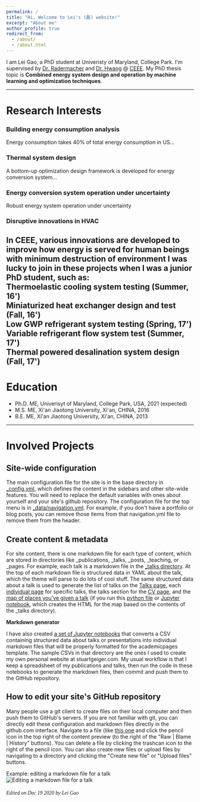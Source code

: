```yaml
---
permalink: /
title: "Hi, Welcome to Lei's (磊) website!"
excerpt: "About me"
author_profile: true
redirect_from: 
  - /about/
  - /about.html
---
```


I am Lei Gao, a PhD student at Univeristy of Maryland, College Park. I'm supervised by [Dr. Radermacher](https://energy.umd.edu/clark/faculty/577/Reinhard-Radermacher) and [Dr. Hwang](https://enme.umd.edu/clark/faculty/549/Yunho-Hwang) @ [CEEE](https://ceee.umd.edu/). My PhD thesis topic is **Combined energy system design and operation by machine learning and optimization techniques**.

---

Research Interests
======
### Building energy consumption analysis
Energy consumption takes 40% of total energy consumption in US...

### Thermal system design
A bottom-up optimization design framework is developed for energy conversion system...

### Energy conversion system operation under uncertainty
Robust energy system operation under uncertainty

### Disruptive innovations in HVAC
In CEEE, various innovations are developed to improve how energy is served for human beings with minimum destruction of environment
I was lucky to join in these projects when I was a junior PhD student, such as:<br> 
Thermoelastic cooling system testing (Summer, 16')<br> 
Miniaturized heat exchanger design and test (Fall, 16')<br> 
Low GWP refrigerant system testing (Spring, 17')<br> 
Variable refrigerant flow system test (Summer, 17')<br> 
Thermal powered desalination system design (Fall, 17')<br> 
---
Education
======
- Ph.D. ME, Univerisyt of Maryland, College Park, USA, 2021 (expected)
- M.S.  ME, Xi'an Jiaotong University, Xi'an, CHINA, 2016
- B.E.  ME, Xi'an Jiaotong University, Xi'an, CHINA, 2013
---
Involved Projects
======

Site-wide configuration
------
The main configuration file for the site is in the base directory in [_config.yml](https://github.com/academicpages/academicpages.github.io/blob/master/_config.yml), which defines the content in the sidebars and other site-wide features. You will need to replace the default variables with ones about yourself and your site's github repository. The configuration file for the top menu is in [_data/navigation.yml](https://github.com/academicpages/academicpages.github.io/blob/master/_data/navigation.yml). For example, if you don't have a portfolio or blog posts, you can remove those items from that navigation.yml file to remove them from the header. 

Create content & metadata
------
For site content, there is one markdown file for each type of content, which are stored in directories like _publications, _talks, _posts, _teaching, or _pages. For example, each talk is a markdown file in the [_talks directory](https://github.com/academicpages/academicpages.github.io/tree/master/_talks). At the top of each markdown file is structured data in YAML about the talk, which the theme will parse to do lots of cool stuff. The same structured data about a talk is used to generate the list of talks on the [Talks page](https://academicpages.github.io/talks), each [individual page](https://academicpages.github.io/talks/2012-03-01-talk-1) for specific talks, the talks section for the [CV page](https://academicpages.github.io/cv), and the [map of places you've given a talk](https://academicpages.github.io/talkmap.html) (if you run this [python file](https://github.com/academicpages/academicpages.github.io/blob/master/talkmap.py) or [Jupyter notebook](https://github.com/academicpages/academicpages.github.io/blob/master/talkmap.ipynb), which creates the HTML for the map based on the contents of the _talks directory).

**Markdown generator**

I have also created [a set of Jupyter notebooks](https://github.com/academicpages/academicpages.github.io/tree/master/markdown_generator
) that converts a CSV containing structured data about talks or presentations into individual markdown files that will be properly formatted for the academicpages template. The sample CSVs in that directory are the ones I used to create my own personal website at stuartgeiger.com. My usual workflow is that I keep a spreadsheet of my publications and talks, then run the code in these notebooks to generate the markdown files, then commit and push them to the GitHub repository.

How to edit your site's GitHub repository
------
Many people use a git client to create files on their local computer and then push them to GitHub's servers. If you are not familiar with git, you can directly edit these configuration and markdown files directly in the github.com interface. Navigate to a file (like [this one](https://github.com/academicpages/academicpages.github.io/blob/master/_talks/2012-03-01-talk-1.md) and click the pencil icon in the top right of the content preview (to the right of the "Raw | Blame | History" buttons). You can delete a file by clicking the trashcan icon to the right of the pencil icon. You can also create new files or upload files by navigating to a directory and clicking the "Create new file" or "Upload files" buttons. 

Example: editing a markdown file for a talk
![Editing a markdown file for a talk](/images/editing-talk.png)


######  <font face='Papyrus'>Edited on Dec 19 2020 by Lei Gao</font>

